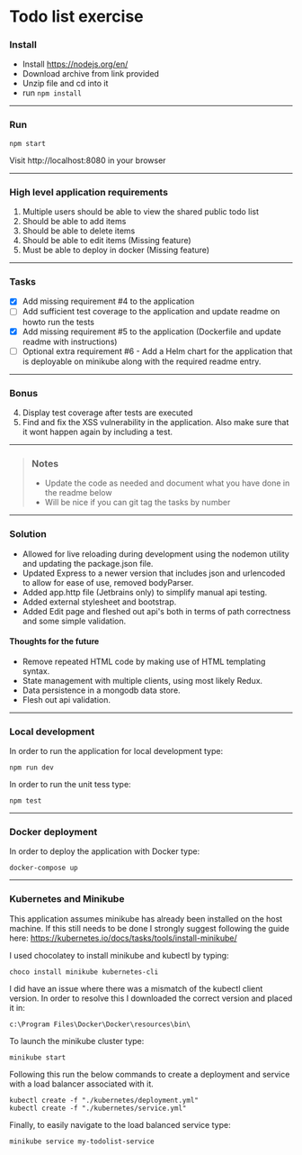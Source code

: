 # Todo list exercise
### Install

- Install https://nodejs.org/en/
- Download archive from link provided
- Unzip file and cd into it
- run `npm install`

---

### Run
`npm start`

Visit http://localhost:8080 in your browser

---

### High level application requirements
1. Multiple users should be able to view the shared public todo list
2. Should be able to add items
3. Should be able to delete items
4. Should be able to edit items (Missing feature)
5. Must be able to deploy in docker (Missing feature)

---

### Tasks
- [x] Add missing requirement #4 to the application
- [ ] Add sufficient test coverage to the application and update readme on howto run the tests
- [x] Add missing requirement #5 to the application (Dockerfile and update readme with instructions)
- [ ] Optional extra requirement #6 - Add a Helm chart for the application that is deployable on minikube along with the required readme entry.

---

### Bonus
4. Display test coverage after tests are executed
5. Find and fix the XSS vulnerability in the application. Also make sure that it wont happen again by including a test.

---

> ### Notes
> - Update the code as needed and document what you have done in the readme below
> - Will be nice if you can git tag the tasks by number

---

### Solution
* Allowed for live reloading during development using the nodemon utility and updating the package.json file.
* Updated Express to a newer version that includes json and urlencoded to allow for ease of use, removed bodyParser.
* Added app.http file (Jetbrains only) to simplify manual api testing.
* Added external stylesheet and bootstrap.
* Added Edit page and fleshed out api's both in terms of path correctness and some simple validation.

#### Thoughts for the future
* Remove repeated HTML code by making use of HTML templating syntax.
* State management with multiple clients, using most likely Redux.
* Data persistence in a mongodb data store.
* Flesh out api validation.

---

### Local development
In order to run the application for local development type:

```npm run dev```

In order to run the unit tess type:

```npm test```

---

### Docker deployment
In order to deploy the application with Docker type:

```docker-compose up```

---

### Kubernetes and Minikube

This application assumes minikube has already been installed on the host machine. If this still needs to be done I strongly suggest following the guide here:
https://kubernetes.io/docs/tasks/tools/install-minikube/

I used chocolatey to install minikube and kubectl by typing:

`choco install minikube kubernetes-cli`

I did have an issue where there was a mismatch of the kubectl client version. In order to resolve this I downloaded the correct version and placed it in:

`c:\Program Files\Docker\Docker\resources\bin\`

To launch the minikube cluster type:

`minikube start`

Following this run the below commands to create a deployment and service with a load balancer associated with it.
```
kubectl create -f "./kubernetes/deployment.yml"
kubectl create -f "./kubernetes/service.yml"
```

Finally, to easily navigate to the load balanced service type:

`minikube service my-todolist-service`